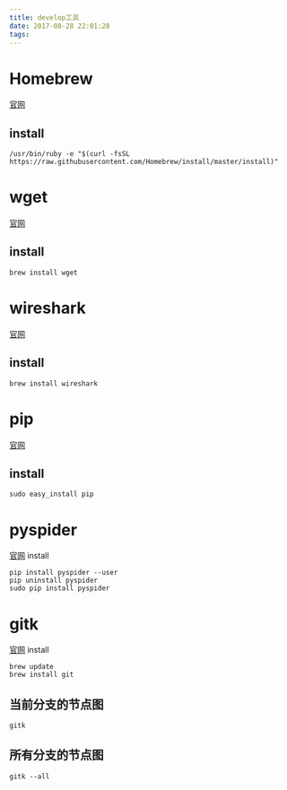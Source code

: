 ```yaml
---
title: develop工具
date: 2017-08-28 22:01:28
tags:
---
```


# Homebrew
[官网](https://brew.sh/)
## install 
```
/usr/bin/ruby -e "$(curl -fsSL https://raw.githubusercontent.com/Homebrew/install/master/install)"

```
# wget
[官网](http://www.gnu.org/software/wget/)
## install
```
brew install wget
```
# wireshark
[官网](https://www.wireshark.org/)
## install
```
brew install wireshark
```
# pip
[官网](https://github.com/pypa/pip)
## install
```
sudo easy_install pip
```

# pyspider
[官网](http://www.pyspider.cn/book/pyspider/pyspider-Quickstart-2.html)
install 
```
pip install pyspider --user
pip uninstall pyspider
sudo pip install pyspider
```

# gitk
[官网](https://github.com/git/git/tree/master/gitk-git)
install
```
brew update
brew install git
```
## 当前分支的节点图
```
gitk
```
## 所有分支的节点图
```
gitk --all
```


